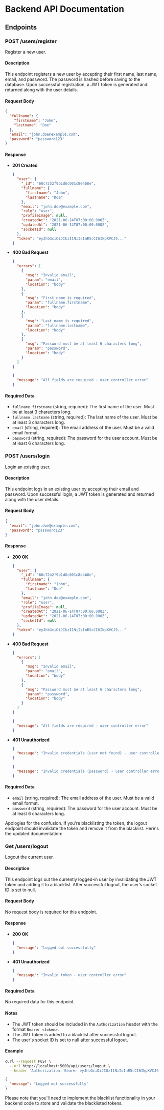 # Backend API Documentation

## Endpoints

### POST /users/register

Register a new user.

#### Description

This endpoint registers a new user by accepting their first name, last name, email, and password. The password is hashed before saving to the database. Upon successful registration, a JWT token is generated and returned along with the user details.

#### Request Body

```json
{
  "fullname": {
    "firstname": "John",
    "lastname": "Doe"
  },
  "email": "john.doe@example.com",
  "password": "password123"
}
```

#### Response

- **201 Created**

  ```json
  {
    "user": {
      "_id": "60c72b2f9b1d8c001c8e4b8e",
      "fullname": {
        "firstname": "John",
        "lastname": "Doe"
      },
      "email": "john.doe@example.com",
      "role": "user",
      "profileImage": null,
      "createdAt": "2021-06-14T07:00:00.000Z",
      "updatedAt": "2021-06-14T07:00:00.000Z",
      "socketId": null
    },
    "token": "eyJhbGciOiJIUzI1NiIsInR5cCI6IkpXVCJ9..."
  }
  ```

- **400 Bad Request**

  ```json
  {
    "errors": [
      {
        "msg": "Invalid email",
        "param": "email",
        "location": "body"
      },
      {
        "msg": "First name is required",
        "param": "fullname.firstname",
        "location": "body"
      },
      {
        "msg": "Last name is required",
        "param": "fullname.lastname",
        "location": "body"
      },
      {
        "msg": "Password must be at least 6 characters long",
        "param": "password",
        "location": "body"
      }
    ]
  }
  ```

  ```json
  {
    "message": "All fields are required - user controller error"
  }
  ```

#### Required Data

- `fullname.firstname` (string, required): The first name of the user. Must be at least 3 characters long.
- `fullname.lastname` (string, required): The last name of the user. Must be at least 3 characters long.
- `email` (string, required): The email address of the user. Must be a valid email format.
- `password` (string, required): The password for the user account. Must be at least 6 characters long.

### POST /users/login

Login an existing user.

#### Description

This endpoint logs in an existing user by accepting their email and password. Upon successful login, a JWT token is generated and returned along with the user details.

#### Request Body

```json
{
  "email": "john.doe@example.com",
  "password": "password123"
}
```

#### Response

- **200 OK**

  ```json
  {
    "user": {
      "_id": "60c72b2f9b1d8c001c8e4b8e",
      "fullname": {
        "firstname": "John",
        "lastname": "Doe"
      },
      "email": "john.doe@example.com",
      "role": "user",
      "profileImage": null,
      "createdAt": "2021-06-14T07:00:00.000Z",
      "updatedAt": "2021-06-14T07:00:00.000Z",
      "socketId": null
    },
    "token": "eyJhbGciOiJIUzI1NiIsInR5cCI6IkpXVCJ9..."
  }
  ```

- **400 Bad Request**

  ```json
  {
    "errors": [
      {
        "msg": "Invalid email",
        "param": "email",
        "location": "body"
      },
      {
        "msg": "Password must be at least 6 characters long",
        "param": "password",
        "location": "body"
      }
    ]
  }
  ```

  ```json
  {
    "message": "All fields are required - user controller error"
  }
  ```

- **401 Unauthorized**

  ```json
  {
    "message": "Invalid credentials (user not found) - user controller error"
  }
  ```

  ```json
  {
    "message": "Invalid credentials (password) - user controller error"
  }
  ```

#### Required Data

- `email` (string, required): The email address of the user. Must be a valid email format.
- `password` (string, required): The password for the user account. Must be at least 6 characters long.

Apologies for the confusion. If you're blacklisting the token, the logout endpoint should invalidate the token and remove it from the blacklist. Here's the updated documentation:

###  Get /users/logout

Logout the current user.

#### Description

This endpoint logs out the currently logged-in user by invalidating the JWT token and adding it to a blacklist. After successful logout, the user's socket ID is set to null.

#### Request Body

No request body is required for this endpoint.

#### Response

- **200 OK**

  ```json
  {
    "message": "Logged out successfully"
  }
  ```

- **401 Unauthorized**

  ```json
  {
    "message": "Invalid token - user controller error"
  }
  ```

#### Required Data

No required data for this endpoint.

#### Notes

- The JWT token should be included in the `Authorization` header with the format `Bearer <token>`.
- The JWT token is added to a blacklist after successful logout.
- The user's socket ID is set to null after successful logout.

#### Example

```bash
curl --request POST \
  --url http://localhost:5000/api/users/logout \
  --header 'Authorization: Bearer eyJhbGciOiJIUzI1NiIsInR5cCI6IkpXVCJ9...'
```

```json
{
  "message": "Logged out successfully"
}
```

Please note that you'll need to implement the blacklist functionality in your backend code to store and validate the blacklisted tokens.